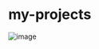 # my-projects
![image](https://github.com/Debarjitmohanty/my-projects/assets/91021174/b56f3d10-acb6-49e7-b434-b15ea59b3a80)
